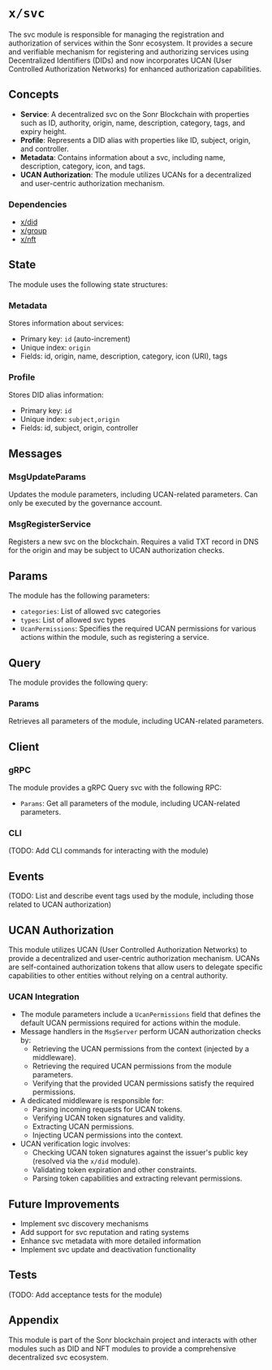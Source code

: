 # `x/svc`

The svc module is responsible for managing the registration and authorization of services within the Sonr ecosystem. It provides a secure and verifiable mechanism for registering and authorizing services using Decentralized Identifiers (DIDs) and now incorporates UCAN (User Controlled Authorization Networks) for enhanced authorization capabilities.

## Concepts

- **Service**: A decentralized svc on the Sonr Blockchain with properties such as ID, authority, origin, name, description, category, tags, and expiry height.
- **Profile**: Represents a DID alias with properties like ID, subject, origin, and controller.
- **Metadata**: Contains information about a svc, including name, description, category, icon, and tags.
- **UCAN Authorization**: The module utilizes UCANs for a decentralized and user-centric authorization mechanism.

### Dependencies

- [x/did](https://github.com/sonr-io/core/tree/master/x/did)
- [x/group](https://github.com/sonr-io/core/tree/master/x/group)
- [x/nft](https://github.com/sonr-io/core/tree/master/x/nft)

## State

The module uses the following state structures:

### Metadata

Stores information about services:

- Primary key: `id` (auto-increment)
- Unique index: `origin`
- Fields: id, origin, name, description, category, icon (URI), tags

### Profile

Stores DID alias information:

- Primary key: `id`
- Unique index: `subject,origin`
- Fields: id, subject, origin, controller

## Messages

### MsgUpdateParams

Updates the module parameters, including UCAN-related parameters. Can only be executed by the governance account.

### MsgRegisterService

Registers a new svc on the blockchain. Requires a valid TXT record in DNS for the origin and may be subject to UCAN authorization checks.

## Params

The module has the following parameters:

- `categories`: List of allowed svc categories
- `types`: List of allowed svc types
- `UcanPermissions`: Specifies the required UCAN permissions for various actions within the module, such as registering a service.

## Query

The module provides the following query:

### Params

Retrieves all parameters of the module, including UCAN-related parameters.

## Client

### gRPC

The module provides a gRPC Query svc with the following RPC:

- `Params`: Get all parameters of the module, including UCAN-related parameters.

### CLI

(TODO: Add CLI commands for interacting with the module)

## Events

(TODO: List and describe event tags used by the module, including those related to UCAN authorization)

## UCAN Authorization

This module utilizes UCAN (User Controlled Authorization Networks) to provide a decentralized and user-centric authorization mechanism. UCANs are self-contained authorization tokens that allow users to delegate specific capabilities to other entities without relying on a central authority.

### UCAN Integration

- The module parameters include a `UcanPermissions` field that defines the default UCAN permissions required for actions within the module.
- Message handlers in the `MsgServer` perform UCAN authorization checks by:
  - Retrieving the UCAN permissions from the context (injected by a middleware).
  - Retrieving the required UCAN permissions from the module parameters.
  - Verifying that the provided UCAN permissions satisfy the required permissions.
- A dedicated middleware is responsible for:
  - Parsing incoming requests for UCAN tokens.
  - Verifying UCAN token signatures and validity.
  - Extracting UCAN permissions.
  - Injecting UCAN permissions into the context.
- UCAN verification logic involves:
  - Checking UCAN token signatures against the issuer's public key (resolved via the `x/did` module).
  - Validating token expiration and other constraints.
  - Parsing token capabilities and extracting relevant permissions.

## Future Improvements

- Implement svc discovery mechanisms
- Add support for svc reputation and rating systems
- Enhance svc metadata with more detailed information
- Implement svc update and deactivation functionality

## Tests

(TODO: Add acceptance tests for the module)

## Appendix

This module is part of the Sonr blockchain project and interacts with other modules such as DID and NFT modules to provide a comprehensive decentralized svc ecosystem.
